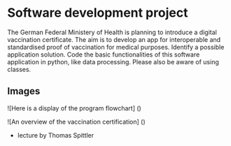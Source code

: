 # Software development project
The German Federal Ministery of Health is planning to introduce a digital vaccination certificate. The aim is to develop an app for interoperable and standardised proof of vaccination for medical purposes. Identify a possible application solution. Code the basic functionalities of this software application in python, like data processing. Please also be aware of using classes. 

## Images
![Here is a display of the program flowchart] ()

![An overview of the vaccination certification] ()
- lecture by Thomas Spittler